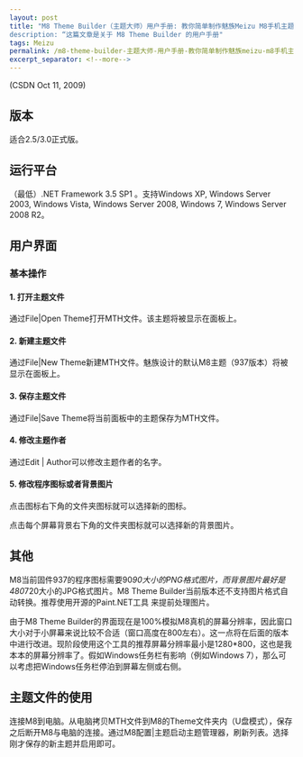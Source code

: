 ```yaml
---
layout: post
title: "M8 Theme Builder（主题大师）用户手册: 教你简单制作魅族Meizu M8手机主题
description: “这篇文章是关于 M8 Theme Builder 的用户手册"
tags: Meizu
permalink: /m8-theme-builder-主题大师-用户手册-教你简单制作魅族meizu-m8手机主题-d5d70027efe3
excerpt_separator: <!--more-->
---
```

(CSDN Oct 11, 2009)

## 版本

适合2.5/3.0正式版。

## 运行平台

（最低）.NET Framework 3.5 SP1 。支持Windows XP, Windows Server 2003, Windows Vista, Windows Server 2008, Windows 7, Windows Server 2008 R2。

## 用户界面

### 基本操作

#### 1. 打开主题文件

通过File|Open Theme打开MTH文件。该主题将被显示在面板上。

#### 2. 新建主题文件

通过File|New Theme新建MTH文件。魅族设计的默认M8主题（937版本）将被显示在面板上。

#### 3. 保存主题文件

通过File|Save Theme将当前面板中的主题保存为MTH文件。

#### 4. 修改主题作者

通过Edit | Author可以修改主题作者的名字。

#### 5. 修改程序图标或者背景图片

点击图标右下角的文件夹图标就可以选择新的图标。

点击每个屏幕背景右下角的文件夹图标就可以选择新的背景图片。

## 其他

M8当前固件937的程序图标需要90*90大小的PNG格式图片，而背景图片最好是480*720大小的JPG格式图片。M8 Theme Builder当前版本还不支持图片格式自动转换。推荐使用开源的Paint.NET工具 来提前处理图片。

由于M8 Theme Builder的界面现在是100%模拟M8真机的屏幕分辨率，因此窗口大小对于小屏幕来说比较不合适（窗口高度在800左右）。这一点将在后面的版本中进行改进。现阶段使用这个工具的推荐屏幕分辨率最小是1280*800，这也是我本本的屏幕分辨率了。假如Windows任务栏有影响（例如Windows 7），那么可以考虑把Windows任务栏停泊到屏幕左侧或右侧。

## 主题文件的使用

连接M8到电脑。从电脑拷贝MTH文件到M8的Theme文件夹内（U盘模式），保存之后断开M8与电脑的连接。通过M8配置|主题启动主题管理器，刷新列表。选择刚才保存的新主题并启用即可。
<!--more-->